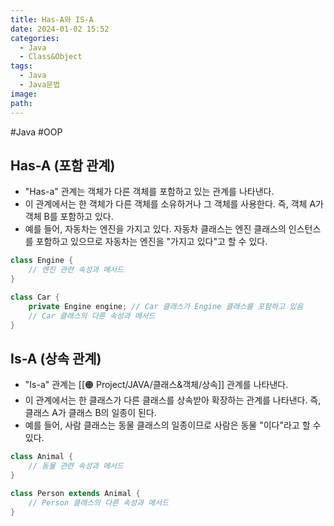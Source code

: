 ```yaml
---
title: Has-A와 IS-A
date: 2024-01-02 15:52
categories:
  - Java
  - Class&Object
tags:
  - Java
  - Java문법
image: 
path:
---
```

#Java #OOP 

## Has-A (포함 관계)
- "Has-a" 관계는 객체가 다른 객체를 포함하고 있는 관계를 나타낸다.
- 이 관계에서는 한 객체가 다른 객체를 소유하거나 그 객체를 사용한다. 즉, 객체 A가 객체 B를 포함하고 있다.
- 예를 들어, 자동차는 엔진을 가지고 있다. 자동차 클래스는 엔진 클래스의 인스턴스를 포함하고 있으므로 자동차는 엔진을 "가지고 있다"고 할 수 있다.

```java
class Engine {
    // 엔진 관련 속성과 메서드
}

class Car {
    private Engine engine; // Car 클래스가 Engine 클래스를 포함하고 있음
    // Car 클래스의 다른 속성과 메서드
}

```

## Is-A (상속 관계)
- "Is-a" 관계는 [[🟠 Project/JAVA/클래스&객체/상속]] 관계를 나타낸다.
- 이 관계에서는 한 클래스가 다른 클래스를 상속받아 확장하는 관계를 나타낸다. 즉, 클래스 A가 클래스 B의 일종이 된다.
- 예를 들어, 사람 클래스는 동물 클래스의 일종이므로 사람은 동물 "이다"라고 할 수 있다.

```java
class Animal {
    // 동물 관련 속성과 메서드
}

class Person extends Animal {
    // Person 클래스의 다른 속성과 메서드
}

```